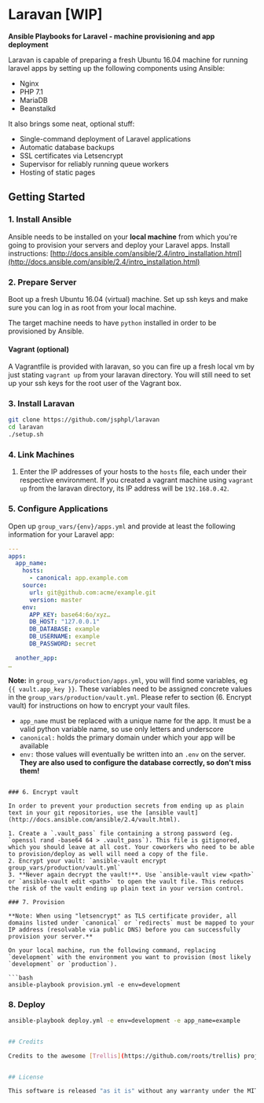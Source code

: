 # Laravan [WIP]

**Ansible Playbooks for Laravel - machine provisioning and app deployment**

Laravan is capable of preparing a fresh Ubuntu 16.04 machine for running laravel apps by setting up the following components using Ansible:

- Nginx
- PHP 7.1
- MariaDB
- Beanstalkd

It also brings some neat, optional stuff:

- Single-command deployment of Laravel applications
- Automatic database backups
- SSL certificates via Letsencrypt
- Supervisor for reliably running queue workers
- Hosting of static pages


## Getting Started

### 1. Install Ansible

Ansible needs to be installed on your **local machine** from which you're going to provision your servers and deploy your Laravel apps. Install instructions: [http://docs.ansible.com/ansible/2.4/intro_installation.html](http://docs.ansible.com/ansible/2.4/intro_installation.html)

### 2. Prepare Server

Boot up a fresh Ubuntu 16.04 (virtual) machine. Set up ssh keys and make sure you can log in as root from your local machine.

The target machine needs to have `python` installed in order to be provisioned by Ansible.

#### Vagrant (optional)

A Vagrantfile is provided with laravan, so you can fire up a fresh local vm by just stating `vagrant up` from your laravan directory. You will still need to set up your ssh keys for the root user of the Vagrant box.

### 3. Install Laravan

```bash
git clone https://github.com/jsphpl/laravan
cd laravan
./setup.sh
```

### 4. Link Machines

1. Enter the IP addresses of your hosts to the `hosts` file, each under their respective environment. If you created a vagrant machine using `vagrant up` from the laravan directory, its IP address will be `192.168.0.42`.

### 5. Configure Applications

Open up `group_vars/{env}/apps.yml` and provide at least the following information for your Laravel app:

```yml
---
apps:
  app_name:
    hosts:
      - canonical: app.example.com
    source:
      url: git@github.com:acme/example.git
      version: master
    env:
      APP_KEY: base64:6o/xyz…
      DB_HOST: "127.0.0.1"
      DB_DATABASE: example
      DB_USERNAME: example
      DB_PASSWORD: secret

  another_app:
…
```

**Note:** in `group_vars/production/apps.yml`, you will find some variables, eg `{{ vault.app_key }}`. These variables need to be assigned concrete values in the `group_vars/production/vault.yml`. Please refer to section (6. Encrypt vault) for instructions on how to encrypt your vault files.

- `app_name` must be replaced with a unique name for the app. It must be a valid python variable name, so use only letters and underscore
- `canonical:` holds the primary domain under which your app will be available
- `env:` those values will eventually be written into an `.env` on the server. **They are also used to configure the database correctly, so don't miss them!**
```

### 6. Encrypt vault

In order to prevent your production secrets from ending up as plain text in your git repositories, use the [ansible vault](http://docs.ansible.com/ansible/2.4/vault.html).

1. Create a `.vault_pass` file containing a strong password (eg. `openssl rand -base64 64 > .vault_pass`). This file is gitignored, which you should leave at all cost. Your coworkers who need to be able to provision/deploy as well will need a copy of the file.
2. Encrypt your vault: `ansible-vault encrypt group_vars/production/vault.yml`
3. **Never again decrypt the vault!**. Use `ansible-vault view <path>` or `ansible-vault edit <path>` to open the vault file. This reduces the risk of the vault ending up plain text in your version control.

### 7. Provision

**Note: When using "letsencrypt" as TLS certificate provider, all domains listed under `canonical` or `redirects` must be mapped to your IP address (resolvable via public DNS) before you can successfully provision your server.**

On your local machine, run the following command, replacing `development` with the environment you want to provision (most likely `development` or `production`).

```bash
ansible-playbook provision.yml -e env=development
```

### 8. Deploy

```bash
ansible-playbook deploy.yml -e env=development -e app_name=example


## Credits

Credits to the awesome [Trellis](https://github.com/roots/trellis) project, which heavily inspired me to create laravan and from which i also took some code.


## License

This software is released "as it is" without any warranty under the MIT licence. See [LICENSE](LICENSE) for details.
